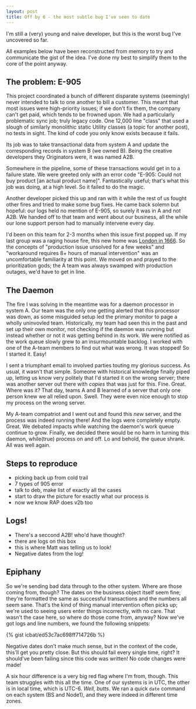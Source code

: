 ```yaml
---
layout: post
title: Off by 6 - the most subtle bug I've seen to date
---
```


I'm still a (very) young and naive developer, but this is the worst bug I've uncovered so far.

All examples below have been reconstructed from memory to try and communicate the gist of the idea. I've done my best to simplify them to the core of the point anyway.

## The problem:  E-905

This project coordinated a bunch of different disparate systems (seemingly) never intended to talk to one another to bill a customer. This meant that most issues were high-priority issues; if we don't fix them, the company can't get paid, which tends to be frowned upon. We had a particularly problematic sync job; truly legacy code. One 12,000 line "class" that used a slough of similarly monolithic static Utility classes (a topic for another post), no tests in sight. The kind of code you only know exists because it fails.

Its job was to take transactional data from system A and update the corresponding records in system B (we owned B). Being the creative developers they Originators were, it was named A2B.

Somewhere in the pipeline, some of these transactions would get in to a failure state. We were greeted only with an error code "E-905:  Could not buy product [an actual product name]". Fantastically useful; that's what this job was doing, at a high level. So it failed to do the magic.

Another developer picked this up and ran with it while the rest of us fought other fires and tried to make some bug fixes. He came back solemn but hopeful:  our logs held no mention of E-905, so surely it was in A and not A2B. We handed off to that team and went about our business, all the while our lone support person had to manually intervene every day.

I'd been on this team for 2-3 months when this issue first popped up. If my last group was a raging house fire, this new home was [London in 1666](https://en.wikipedia.org/wiki/Great_Fire_of_London). So the concepts of "production issue unsolved for a few weeks" and "workaround requires 8+ hours of manual intervention" was an uncomfortable familiarity at this point. We moved on and prayed to the prioritization gods; the A team was always swamped with production outages, we'd have to get in line.

## The Daemon

The fire I was solving in the meantime was for a daemon processor in system A. Our team was the only one getting alerted that this processor was down, as some misguided setup led the primary monitor to page a wholly uninvovled team. Historically, my team had seen this in the past and set up their own monitor, not checking if the daemon was running but instead whether or not it was getting behind in its work. We were notified as the work queue slowly grew to an insurmountable backlog. I worked with one of the A-team members to find out what was wrong. It was stopped! So I started it. Easy!

I sent a triumphant email to involved parties touting my glorious success. As usual, it wasn't that simple. Someone with historical knowledge finally piped up, letting us know very politely that I'd started it on the wrong server; there was another server out there with _copies_ that was just for this. Fine. Great. Where was it? That day, teams A and B learned of a server that only one person knew we all relied upon. Swell. They were even nice enough to stop my process on the wrong server.

My A-team compatriot and I went out and found this _new_ server, and the process was indeed running there! And the logs were completely empty. Great. We debated impacts while watching the daemon's work queue continue to grow. Finally, we decided there would be no harm in turning this daemon, while(true) process on and off. Lo and behold, the queue shrank. All was well again.

## Steps to reproduce

- picking back up from cold trail
- 7 types of 905 error
- talk to deb, make list of exactly all the cases
- start to draw the picture for exactly what our process is
- now we know RAP does v2b too

## Logs!

- There's a seccond A2B! who'd have thought?
- there are logs on this box
- this is where Matt was telling us to look!
- Negative dates from the log!

## Epiphany

So we're sending bad data through to the other system. Where are those coming from, though? The dates on the business object itself seem fine; they're formatted the same as successful transactions and the numbers all seem sane. That's the kind of thing manual intervention often picks up; we're used to seeing users enter things incorrectly, with no care. That wasn't the case here, so where do those come from, anyway? Now we've got logs and line numbers, we found the following snippets:

{% gist icbat/ed53c7ac698ff714726b %}

Negative dates don't make much sense, but in the context of the code, this'll get you pretty close. But this should fail every single time, right? It should've been failing since this code was written! No code changes were made!

A six hour difference is a very big red flag where I'm from, though. This team struggles with this all the time. One of our systems is in UTC, the other is in local time, which is UTC-6. _Well, butts_. We ran a quick `date` command on each system (BS and Node1), and they were indeed in different time zones. 
